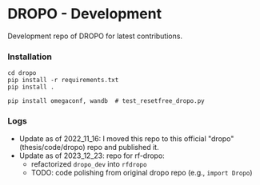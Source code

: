 # DROPO - Development
Development repo of DROPO for latest contributions.

### Installation

```
cd dropo
pip install -r requirements.txt
pip install .

pip install omegaconf, wandb  # test_resetfree_dropo.py
```


### Logs
- Update as of 2022_11_16: I moved this repo to this official "dropo" (thesis/code/dropo) repo and published it.
- Update as of 2023_12_23: repo for rf-dropo: 
  - refactorized `dropo_dev` into `rfdropo`
  - TODO: code polishing from original dropo repo (e.g., `import Dropo`)
